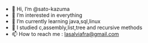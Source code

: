 - 👋 Hi, I’m @sato-kazuma
- 👀 I’m interested in everything
- 🌱 I’m currently learning java,sql,linux
- 💞️ I studied c,assembly,list,tree and recursive methods
- 📫 How to reach me : lasalviafra@gmail.com

<!---
sato-kazuma/sato-kazuma is a ✨ special ✨ repository because its `README.md` (this file) appears on your GitHub profile.
You can click the Preview link to take a look at your changes.
--->
